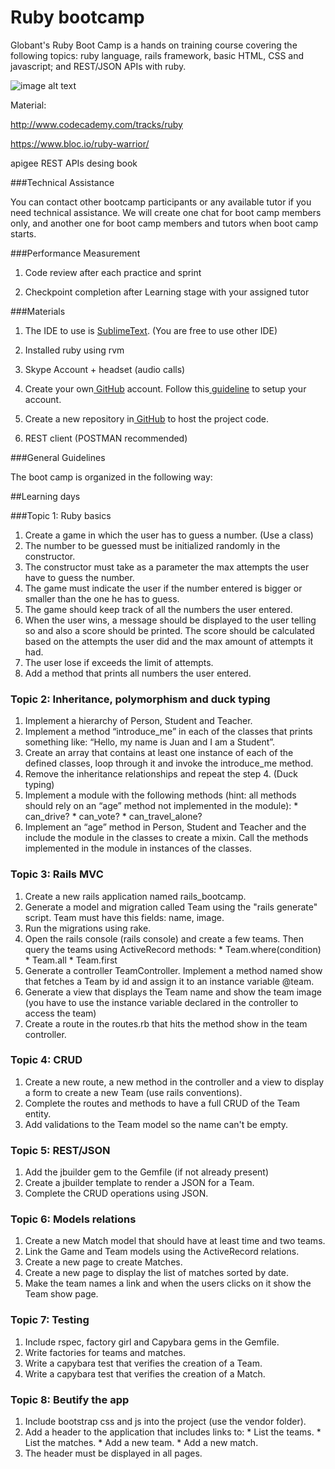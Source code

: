 Ruby bootcamp
============

Globant's Ruby Boot Camp is a hands on training course covering the following topics: ruby language, rails framework, basic HTML, CSS and javascript; and REST/JSON APIs with ruby.


![image alt text](https://www.ruby-lang.org/images/header-ruby-logo.png)



Material:

http://www.codecademy.com/tracks/ruby

https://www.bloc.io/ruby-warrior/

apigee REST APIs desing book


###Technical Assistance

You can contact other bootcamp participants or any available tutor if you need technical assistance. We will create one chat for boot camp members only, and another one for boot camp members and tutors when boot camp starts.

###Performance Measurement

1. Code review after each practice and sprint

2. Checkpoint completion after Learning stage with your assigned tutor



###Materials

1. The IDE to use is [SublimeText](http://www.sublimetext.com/). (You are free to use other IDE)

2. Installed ruby using rvm

3. Skype Account + headset (audio calls)

4. Create your own[ GitHub](https://github.com/) account. Follow this[ guideline](https://help.github.com/articles/set-up-git) to setup your account. 

5. Create a new repository in[ GitHub](https://github.com/)  to host the project code.

6. REST client (POSTMAN recommended)



###General Guidelines

The boot camp is organized in the following way:

##Learning days

###Topic 1: Ruby basics
  1. Create a game in which the user has to guess a number. (Use a class)
  2. The number to be guessed must be initialized randomly in the constructor.
  3. The constructor must take as a parameter the max attempts the user have to guess the number.
  4. The game must indicate the user if the number entered is bigger or smaller than the one he has to guess.
  5. The game should keep track of all the numbers the user entered.
  6. When the user wins, a message should be displayed to the user telling so and also a score should be printed. The score should be calculated based on the attempts the user did and the max amount of attempts it had.
  7. The user lose if exceeds the limit of attempts.
  8. Add a method that prints all numbers the user entered.


### Topic 2: Inheritance, polymorphism and duck typing
  1. Implement a hierarchy of Person, Student and Teacher.
  2. Implement a method “introduce_me” in each of the classes that prints something like: “Hello, my name is Juan and I am a Student”.
  3. Create an array that contains at least one instance of each of the defined classes, loop through it and invoke the introduce_me method.
  4. Remove the inheritance relationships and repeat the step 4. (Duck typing)
  5. Implement a module with the following methods (hint: all methods should rely on an “age” method not implemented in the module):
    * can_drive?
    * can_vote?
    * can_travel_alone?
  6. Implement an “age” method in Person, Student and Teacher and the include the module in the classes to create a mixin. Call the methods implemented in the module in instances of the classes.

### Topic 3: Rails MVC
  1. Create a new rails application named rails_bootcamp.
  2. Generate a model and migration called Team using the "rails generate" script. Team must have this fields: name, image.
  3. Run the migrations using rake.
  4. Open the rails console (rails console) and create a few teams. Then query the teams using ActiveRecord methods:
    * Team.where(condition)
    * Team.all
    * Team.first
  5. Generate a controller TeamController. Implement a method named show that fetches a Team by id and assign it to an instance variable @team.
  6. Generate a view that displays the Team name and show the team image (you have to use the instance variable declared in the controller to access the team)
  7. Create a route in the routes.rb that hits the method show in the team controller.

### Topic 4: CRUD
  1. Create a new route, a new method in the controller and a view to display a form to create a new Team (use rails conventions).
  2. Complete the routes and methods to have a full CRUD of the Team entity.
  3. Add validations to the Team model so the name can't be empty.

### Topic 5: REST/JSON
  1. Add the jbuilder gem to the Gemfile (if not already present)
  2. Create a jbuilder template to render a JSON for a Team.
  3. Complete the CRUD operations using JSON.
  
### Topic 6: Models relations
  1. Create a new Match model that should have at least time and two teams.
  2. Link the Game and Team models using the ActiveRecord relations.
  3. Create a new page to create Matches.
  4. Create a new page to display the list of matches sorted by date.
  5. Make the team names a link and when the users clicks on it show the Team show page.

### Topic 7: Testing
  1. Include rspec, factory girl and Capybara gems in the Gemfile.
  2. Write factories for teams and matches.
  3. Write a capybara test that verifies the creation of a Team.
  4. Write a capybara test that verifies the creation of a Match.


### Topic 8: Beutify the app
  1. Include bootstrap css and js into the project (use the vendor folder).
  2. Add a header to the application that includes links to:
    * List the teams.
    * List the matches.
    * Add a new team.
    * Add a new match.
  3. The header must be displayed in all pages.
